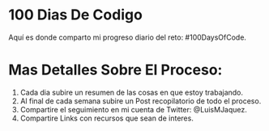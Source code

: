# 100 Dias De Codigo
Aquí es donde comparto mi progreso diario del reto: #100DaysOfCode.

# Mas Detalles Sobre El Proceso:
1. Cada dia subire un resumen de las cosas en que estoy trabajando.
2. Al final de cada semana subire un Post recopilatorio de todo el proceso.
3. Compartire el seguimiento en mi cuenta de Twitter: @LuisMJaquez.
4. Compartire Links con recursos que sean de interes.
